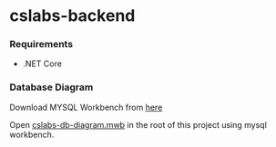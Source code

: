 # cslabs-backend

### Requirements

* .NET Core




### Database Diagram

Download MYSQL Workbench from [here](https://dev.mysql.com/get/Downloads/MySQLGUITools/mysql-workbench-community-8.0.17-winx64.msi)

Open [cslabs-db-diagram.mwb](./cslabs-db-diagram.mwb) in the root of this project using mysql workbench.